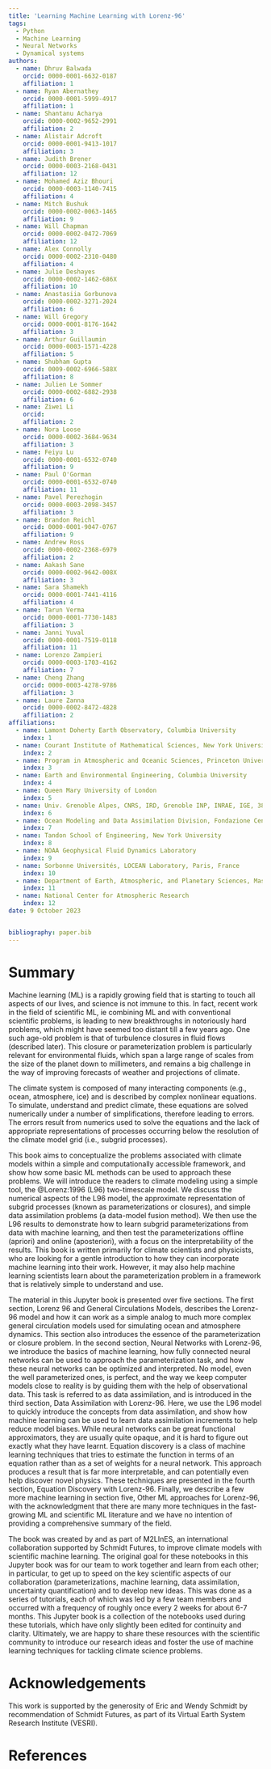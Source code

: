 ```yaml
---
title: 'Learning Machine Learning with Lorenz-96'
tags:
  - Python
  - Machine Learning
  - Neural Networks
  - Dynamical systems
authors:
  - name: Dhruv Balwada
    orcid: 0000-0001-6632-0187
    affiliation: 1
  - name: Ryan Abernathey
    orcid: 0000-0001-5999-4917
    affiliation: 1
  - name: Shantanu Acharya
    orcid: 0000-0002-9652-2991
    affiliation: 2
  - name: Alistair Adcroft
    orcid: 0000-0001-9413-1017
    affiliation: 3
  - name: Judith Brener
    orcid: 0000-0003-2168-0431
    affiliation: 12
  - name: Mohamed Aziz Bhouri
    orcid: 0000-0003-1140-7415
    affiliation: 4
  - name: Mitch Bushuk
    orcid: 0000-0002-0063-1465
    affiliation: 9
  - name: Will Chapman
    orcid: 0000-0002-0472-7069
    affiliation: 12
  - name: Alex Connolly
    orcid: 0000-0002-2310-0480
    affiliation: 4
  - name: Julie Deshayes
    orcid: 0000-0002-1462-686X
    affiliation: 10
  - name: Anastasiia Gorbunova
    orcid: 0000-0002-3271-2024
    affiliation: 6
  - name: Will Gregory
    orcid: 0000-0001-8176-1642
    affiliation: 3
  - name: Arthur Guillaumin
    orcid: 0000-0003-1571-4228
    affiliation: 5
  - name: Shubham Gupta
    orcid: 0009-0002-6966-588X
    affiliation: 8
  - name: Julien Le Sommer
    orcid: 0000-0002-6882-2938
    affiliation: 6
  - name: Ziwei Li
    orcid: 
    affiliation: 2   
  - name: Nora Loose
    orcid: 0000-0002-3684-9634
    affiliation: 3
  - name: Feiyu Lu
    orcid: 0000-0001-6532-0740
    affiliation: 9
  - name: Paul O'Gorman
    orcid: 0000-0001-6532-0740
    affiliation: 11
  - name: Pavel Perezhogin
    orcid: 0000-0003-2098-3457
    affiliation: 3
  - name: Brandon Reichl
    orcid: 0000-0001-9047-0767
    affiliation: 9
  - name: Andrew Ross
    orcid: 0000-0002-2368-6979 
    affiliation: 2
  - name: Aakash Sane
    orcid: 0000-0002-9642-008X
    affiliation: 3
  - name: Sara Shamekh
    orcid: 0000-0001-7441-4116
    affiliation: 4
  - name: Tarun Verma
    orcid: 0000-0001-7730-1483
    affiliation: 3
  - name: Janni Yuval
    orcid: 0000-0001-7519-0118
    affiliation: 11
  - name: Lorenzo Zampieri
    orcid: 0000-0003-1703-4162
    affiliation: 7
  - name: Cheng Zhang
    orcid: 0000-0003-4278-9786
    affiliation: 3
  - name: Laure Zanna
    orcid: 0000-0002-8472-4828
    affiliation: 2  
affiliations:
  - name: Lamont Doherty Earth Observatory, Columbia University
    index: 1
  - name: Courant Institute of Mathematical Sciences, New York University
    index: 2
  - name: Program in Atmospheric and Oceanic Sciences, Princeton University
    index: 3
  - name: Earth and Environmental Engineering, Columbia University
    index: 4
  - name: Queen Mary University of London
    index: 5
  - name: Univ. Grenoble Alpes, CNRS, IRD, Grenoble INP, INRAE, IGE, 38000 Grenoble, France
    index: 6
  - name: Ocean Modeling and Data Assimilation Division, Fondazione Centro Euro-Mediterraneo sui Cambiamenti Climatici - CMCC
    index: 7
  - name: Tandon School of Engineering, New York University
    index: 8
  - name: NOAA Geophysical Fluid Dynamics Laboratory
    index: 9 
  - name: Sorbonne Universités, LOCEAN Laboratory, Paris, France
    index: 10
  - name: Department of Earth, Atmospheric, and Planetary Sciences, Massachusetts Institute of Technology
    index: 11
  - name: National Center for Atmospheric Research
    index: 12
date: 9 October 2023


bibliography: paper.bib
---
```

# Summary
Machine learning (ML) is a rapidly growing field that is starting to touch all aspects of our lives, and science is not immune to this. In fact, recent work in the field of scientific ML, ie combining ML and with conventional scientific problems, is leading to new breakthroughs in notoriously hard problems, which might have seemed too distant till a few years ago. One such age-old problem is that of turbulence closures in fluid flows (described later). This closure or parameterization problem is particularly relevant for environmental fluids, which span a large range of scales from the size of the planet down to millimeters, and remains a big challenge in the way of improving forecasts of weather and projections of climate.  

The climate system is composed of many interacting components (e.g., ocean, atmosphere, ice) and is described by complex nonlinear equations. To simulate, understand and predict climate, these equations are solved numerically under a number of simplifications, therefore leading to errors. The errors result from numerics used to solve the equations and the lack of appropriate representations of processes occurring below the resolution of the climate model grid (i.e., subgrid processes).  

This book aims to conceptualize the problems associated with climate models within a simple and computationally accessible framework, and show how some basic ML methods can be used to approach these problems. We will introduce the readers to climate modeling using a simple tool, the @Lorenz:1996 (L96) two-timescale model. We discuss the numerical aspects of the L96 model, the approximate representation of subgrid processes (known as parameterizations or closures), and simple data assimilation problems (a data-model fusion method). We then use the L96 results to demonstrate how to learn subgrid parameterizations from data with machine learning, and then test the parameterizations offline (apriori) and online (aposteriori), with a focus on the interpretability of the results. This book is written primarily for climate scientists and physicists, who are looking for a gentle introduction to how they can incorporate machine learning into their work. However, it may also help machine learning scientists learn about the parameterization problem in a framework that is relatively simple to understand and use.  

The material in this Jupyter book is presented over five sections. The first section, Lorenz 96 and General Circulations Models, describes the Lorenz-96 model and how it can work as a simple analog to much more complex general circulation models used for simulating ocean and atmosphere dynamics. This section also introduces the essence of the parameterization or closure problem. In the second section, Neural Networks with Lorenz-96, we introduce the basics of machine learning, how fully connected neural networks can be used to approach the parameterization task, and how these neural networks can be optimized and interpreted. No model, even the well parameterized ones, is perfect, and the way we keep computer models close to reality is by guiding them with the help of observational data. This task is referred to as data assimilation, and is introduced in the third section, Data Assimilation with Lorenz-96. Here, we use the L96 model to quickly introduce the concepts from data assimilation, and show how machine learning can be used to learn data assimilation increments to help reduce model biases. While neural networks can be great functional approximators, they are usually quite opaque, and it is hard to figure out exactly what they have learnt. Equation discovery is a class of machine learning techniques that tries to estimate the function in terms of an equation rather than as a set of weights for a neural network. This approach produces a result that is far more interpretable, and can potentially even help discover novel physics. These techniques are presented in the fourth section, Equation Discovery with Lorenz-96. Finally, we describe a few more machine learning in section five, Other ML approaches for Lorenz-96, with the acknowledgment that there are many more techniques in the fast-growing ML and scientific ML literature and we have no intention of providing a comprehensive summary of the field.  

The book was created by and as part of M2LInES, an international collaboration supported by Schmidt Futures, to improve climate models with scientific machine learning. The original goal for these notebooks in this Jupyter book was for our team to work together and learn from each other; in particular, to get up to speed on the key scientific aspects of our collaboration (parameterizations, machine learning, data assimilation, uncertainty quantification) and to develop new ideas. This was done as a series of tutorials, each of which was led by a few team members and occurred with a frequency of roughly once every 2 weeks for about 6-7 months. This Jupyter book is a collection of the notebooks used during these tutorials, which have only slightly been edited for continuity and clarity. Ultimately, we are happy to share these resources with the scientific community to introduce our research ideas and foster the use of machine learning techniques for tackling climate science problems.  


# Acknowledgements
This work is supported by the generosity of Eric and Wendy Schmidt by recommendation of Schmidt Futures, as part of its Virtual Earth System Research Institute (VESRI).

# References